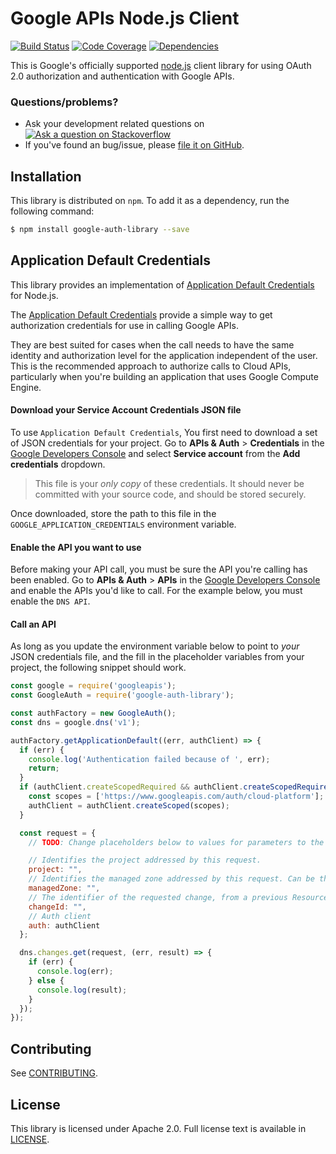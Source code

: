 # Google APIs Node.js Client

[![Build Status][travisimg]][travis]
[![Code Coverage][coverallsimg]][coveralls]
[![Dependencies][david-dm-img]][david-dm]

This is Google's officially supported [node.js][node] client library for using
OAuth 2.0 authorization and authentication with Google APIs.

### Questions/problems?

* Ask your development related questions on [![Ask a question on Stackoverflow][overflowimg]][stackoverflow]
* If you've found an bug/issue, please [file it on GitHub][bugs].

## Installation

This library is distributed on `npm`. To add it as a dependency,
run the following command:

``` sh
$ npm install google-auth-library --save
```

## Application Default Credentials
This library provides an implementation of [Application Default Credentials][] for Node.js.

The [Application Default Credentials][] provide a simple way to get authorization credentials for use
in calling Google APIs.

They are best suited for cases when the call needs to have the same identity and authorization
level for the application independent of the user. This is the recommended approach to authorize
calls to Cloud APIs, particularly when you're building an application that uses Google Compute
Engine.

#### Download your Service Account Credentials JSON file

To use `Application Default Credentials`, You first need to download a set of
JSON credentials for your project. Go to **APIs & Auth** > **Credentials** in
the [Google Developers Console][devconsole] and select
**Service account** from the **Add credentials** dropdown.

> This file is your *only copy* of these credentials. It should never be
> committed with your source code, and should be stored securely.

Once downloaded, store the path to this file in the
`GOOGLE_APPLICATION_CREDENTIALS` environment variable.

#### Enable the API you want to use

Before making your API call, you must be sure the API you're calling has been
enabled. Go to **APIs & Auth** > **APIs** in the
[Google Developers Console][devconsole] and enable the APIs you'd like to
call. For the example below, you must enable the `DNS API`.

#### Call an API

As long as you update the environment variable below to point to *your* JSON
credentials file, and the fill in the placeholder variables from your project,
the following snippet should work.

```js
const google = require('googleapis');
const GoogleAuth = require('google-auth-library');

const authFactory = new GoogleAuth();
const dns = google.dns('v1');

authFactory.getApplicationDefault((err, authClient) => {
  if (err) {
    console.log('Authentication failed because of ', err);
    return;
  }
  if (authClient.createScopedRequired && authClient.createScopedRequired()) {
    const scopes = ['https://www.googleapis.com/auth/cloud-platform'];
    authClient = authClient.createScoped(scopes);
  }

  const request = {
    // TODO: Change placeholders below to values for parameters to the 'get' method:

    // Identifies the project addressed by this request.
    project: "",
    // Identifies the managed zone addressed by this request. Can be the managed zone name or id.
    managedZone: "",
    // The identifier of the requested change, from a previous ResourceRecordSetsChangeResponse.
    changeId: "",
    // Auth client
    auth: authClient
  };

  dns.changes.get(request, (err, result) => {
    if (err) {
      console.log(err);
    } else {
      console.log(result);
    }
  });
});
```

## Contributing

See [CONTRIBUTING][contributing].

## License

This library is licensed under Apache 2.0. Full license text is
available in [LICENSE][copying].

[travisimg]: https://api.travis-ci.org/google/google-auth-library-nodejs.svg
[bugs]: https://github.com/google/google-auth-library-nodejs/issues
[node]: http://nodejs.org/
[travis]: https://travis-ci.org/google/google-auth-library-nodejs
[stackoverflow]: http://stackoverflow.com/questions/tagged/google-auth-library-nodejs
[apiexplorer]: https://developers.google.com/apis-explorer
[urlshort]: https://developers.google.com/url-shortener/
[usingkeys]: https://developers.google.com/console/help/#UsingKeys
[contributing]: https://github.com/google/google-auth-library-nodejs/blob/master/.github/CONTRIBUTING.md
[copying]: https://github.com/google/google-auth-library-nodejs/tree/master/LICENSE
[authdocs]: https://developers.google.com/accounts/docs/OAuth2Login
[request]: https://github.com/mikeal/request
[requestopts]: https://github.com/mikeal/request#requestoptions-callback
[stream]: http://nodejs.org/api/stream.html#stream_class_stream_readable
[stability]: http://nodejs.org/api/stream.html#stream_stream
[overflowimg]: https://googledrive.com/host/0ByfSjdPVs9MZbkhjeUhMYzRTeEE/stackoveflow-tag.png
[devconsole]: https://console.developer.google.com
[oauth]: https://developers.google.com/accounts/docs/OAuth2
[options]: https://github.com/google/google-auth-library-nodejs/tree/master#options
[gcloud]: https://github.com/GoogleCloudPlatform/gcloud-node
[cloudplatform]: https://developers.google.com/cloud/
[coveralls]: https://coveralls.io/r/google/google-auth-library-nodejs?branch=master
[coverallsimg]: https://img.shields.io/coveralls/google/google-auth-library-nodejs.svg
[Application Default Credentials]: https://developers.google.com/identity/protocols/application-default-credentials#callingnode
[david-dm-img]: https://david-dm.org/google/google-auth-library-nodejs/status.svg
[david-dm]: https://david-dm.org/google/google-auth-library-nodejs
